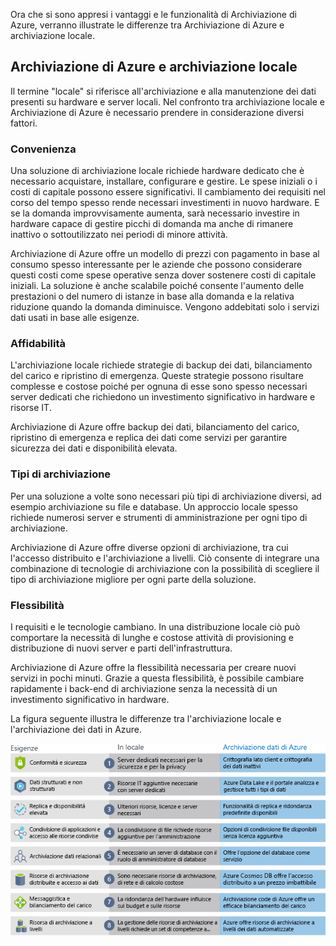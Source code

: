 Ora che si sono appresi i vantaggi e le funzionalità di Archiviazione di Azure, verranno illustrate le differenze tra Archiviazione di Azure e archiviazione locale.

## <a name="azure-storage-versus-on-premises-storage"></a>Archiviazione di Azure e archiviazione locale

Il termine "locale" si riferisce all'archiviazione e alla manutenzione dei dati presenti su hardware e server locali. Nel confronto tra archiviazione locale e Archiviazione di Azure è necessario prendere in considerazione diversi fattori.

### <a name="cost-effectiveness"></a>Convenienza
Una soluzione di archiviazione locale richiede hardware dedicato che è necessario acquistare, installare, configurare e gestire. Le spese iniziali o i costi di capitale possono essere significativi. Il cambiamento dei requisiti nel corso del tempo spesso rende necessari investimenti in nuovo hardware. E se la domanda improvvisamente aumenta, sarà necessario investire in hardware capace di gestire picchi di domanda ma anche di rimanere inattivo o sottoutilizzato nei periodi di minore attività.

Archiviazione di Azure offre un modello di prezzi con pagamento in base al consumo spesso interessante per le aziende che possono considerare questi costi come spese operative senza dover sostenere costi di capitale iniziali. La soluzione è anche scalabile poiché consente l'aumento delle prestazioni o del numero di istanze in base alla domanda e la relativa riduzione quando la domanda diminuisce. Vengono addebitati solo i servizi dati usati in base alle esigenze.

### <a name="reliability"></a>Affidabilità 
L'archiviazione locale richiede strategie di backup dei dati, bilanciamento del carico e ripristino di emergenza. Queste strategie possono risultare complesse e costose poiché per ognuna di esse sono spesso necessari server dedicati che richiedono un investimento significativo in hardware e risorse IT.

Archiviazione di Azure offre backup dei dati, bilanciamento del carico, ripristino di emergenza e replica dei dati come servizi per garantire sicurezza dei dati e disponibilità elevata.

### <a name="storage-types"></a>Tipi di archiviazione
Per una soluzione a volte sono necessari più tipi di archiviazione diversi, ad esempio archiviazione su file e database. Un approccio locale spesso richiede numerosi server e strumenti di amministrazione per ogni tipo di archiviazione.

Archiviazione di Azure offre diverse opzioni di archiviazione, tra cui l'accesso distribuito e l'archiviazione a livelli. Ciò consente di integrare una combinazione di tecnologie di archiviazione con la possibilità di scegliere il tipo di archiviazione migliore per ogni parte della soluzione.

### <a name="agility"></a>Flessibilità
I requisiti e le tecnologie cambiano. In una distribuzione locale ciò può comportare la necessità di lunghe e costose attività di provisioning e distribuzione di nuovi server e parti dell'infrastruttura.

Archiviazione di Azure offre la flessibilità necessaria per creare nuovi servizi in pochi minuti. Grazie a questa flessibilità, è possibile cambiare rapidamente i back-end di archiviazione senza la necessità di un investimento significativo in hardware.

La figura seguente illustra le differenze tra l'archiviazione locale e l'archiviazione dei dati in Azure.

![Figura che illustra il confronto tra l'archiviazione locale e l'archiviazione dei dati in Azure per diverse esigenze aziendali comuni.](../media/4-Comparison.png)
